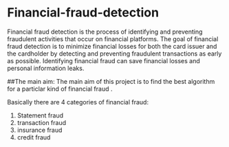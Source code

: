 # Financial-fraud-detection
Financial fraud detection is the process of identifying and preventing fraudulent activities that occur on financial platforms. The goal of financial fraud detection is to minimize financial losses for both the card issuer and the cardholder by detecting and preventing fraudulent transactions as early as possible.
Identifying financial fraud can save financial losses and personal information leaks.

##The main aim:
The main aim of this project is to find the best algorithm for a particlar kind of financial fraud .

Basically there are 4 categories of financial fraud:
1. Statement fraud 
2. transaction fraud
3. insurance fraud 
4. credit fraud
